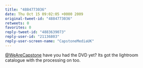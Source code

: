 ```yaml
---
title: "4884773036"
date: Thu Oct 15 09:02:05 +0000 2009
original-tweet-id: "4884773036"
retweets: 0
favorites: 0
reply-tweet-id: "4883639073"
reply-user-id: "21136803"
reply-user-screen-name: "CapstoneMediaUK"
---
```

<a href="https://twitter.com/WeAreCapstone">@WeAreCapstone</a> have you had the DVD yet? Its got the lightroom catalogue with the processing on too.
